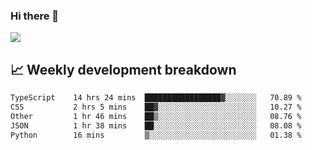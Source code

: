 ### Hi there 👋
<img align="center" src="https://github-readme-stats.vercel.app/api?username=Tumao727&show_icons=true&hide_title=true&theme=dracula" />


## 📈 Weekly development breakdown
<!--START_SECTION:waka-->

```txt
TypeScript    14 hrs 24 mins  █████████████████▓░░░░░░░   70.89 %
CSS           2 hrs 5 mins    ██▓░░░░░░░░░░░░░░░░░░░░░░   10.27 %
Other         1 hr 46 mins    ██▒░░░░░░░░░░░░░░░░░░░░░░   08.76 %
JSON          1 hr 38 mins    ██░░░░░░░░░░░░░░░░░░░░░░░   08.08 %
Python        16 mins         ▒░░░░░░░░░░░░░░░░░░░░░░░░   01.38 %
```

<!--END_SECTION:waka-->